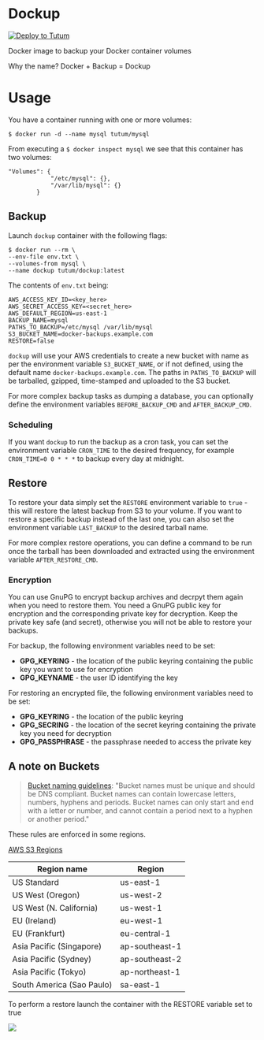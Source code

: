 
# Dockup

[![Deploy to Tutum](https://s.tutum.co/deploy-to-tutum.svg)](https://dashboard.tutum.co/stack/deploy/)

Docker image to backup your Docker container volumes

Why the name? Docker + Backup = Dockup

# Usage

You have a container running with one or more volumes:

```
$ docker run -d --name mysql tutum/mysql
```

From executing a `$ docker inspect mysql` we see that this container has two volumes:

```
"Volumes": {
            "/etc/mysql": {},
            "/var/lib/mysql": {}
        }
```

## Backup
Launch `dockup` container with the following flags:

```
$ docker run --rm \
--env-file env.txt \
--volumes-from mysql \
--name dockup tutum/dockup:latest
```

The contents of `env.txt` being:

```
AWS_ACCESS_KEY_ID=<key_here>
AWS_SECRET_ACCESS_KEY=<secret_here>
AWS_DEFAULT_REGION=us-east-1
BACKUP_NAME=mysql
PATHS_TO_BACKUP=/etc/mysql /var/lib/mysql
S3_BUCKET_NAME=docker-backups.example.com
RESTORE=false
```

`dockup` will use your AWS credentials to create a new bucket with name as per the environment variable `S3_BUCKET_NAME`, or if not defined, using the default name `docker-backups.example.com`. The paths in `PATHS_TO_BACKUP` will be tarballed, gzipped, time-stamped and uploaded to the S3 bucket.

For more complex backup tasks as dumping a database, you can optionally define the environment variables `BEFORE_BACKUP_CMD` and `AFTER_BACKUP_CMD`.

### Scheduling

If you want `dockup` to run the backup as a cron task, you can set the environment variable `CRON_TIME` to the desired frequency, for example `CRON_TIME=0 0 * * *` to backup every day at midnight.

## Restore
To restore your data simply set the `RESTORE` environment variable to `true` - this will restore the latest backup from S3 to your volume. If you want to restore a specific backup instead of the last one, you can also set the environment variable `LAST_BACKUP` to the desired tarball name.

For more complex restore operations, you can define a command to be run once the tarball has been downloaded and extracted using the environment variable `AFTER_RESTORE_CMD`.

### Encryption

You can use GnuPG to encrypt backup archives and decrpyt them again when you need to restore them.
You need a GnuPG public key for encryption and the corresponding private key for decryption.
Keep the private key safe (and secret), otherwise you will not be able to restore your backups.

For backup, the following environment variables need to be set:

* **GPG_KEYRING** - the location of the public keyring containing the public key you want to use for encryption
* **GPG_KEYNAME** - the user ID identifying the key

For restoring an encrypted file, the following environment variables need to be set:

* **GPG_KEYRING** - the location of the public keyring
* **GPG_SECRING** - the location of the secret keyring containing the private key you need for decryption
* **GPG_PASSPHRASE** - the passphrase needed to access the private key


## A note on Buckets

> [Bucket naming guidelines](http://docs.aws.amazon.com/cli/latest/userguide/using-s3-commands.html):
> "Bucket names must be unique and should be DNS compliant. Bucket names can contain lowercase letters, numbers, hyphens and periods. Bucket names can only start and end with a letter or number, and cannot contain a period next to a hyphen or another period."

These rules are enforced in some regions.


[AWS S3 Regions](http://docs.aws.amazon.com/general/latest/gr/rande.html#s3_region)

| Region name               | Region         |
| ------------------------- | -------------- |
| US Standard               | us-east-1      |
| US West (Oregon)          | us-west-2      |
| US West (N. California)   | us-west-1      |
| EU (Ireland)              | eu-west-1      |
| EU (Frankfurt)            | eu-central-1   |
| Asia Pacific (Singapore)  | ap-southeast-1 |
| Asia Pacific (Sydney)     | ap-southeast-2 |
| Asia Pacific (Tokyo)      | ap-northeast-1 |
| South America (Sao Paulo) | sa-east-1      |


To perform a restore launch the container with the RESTORE variable set to true


![](http://s.tutum.co.s3.amazonaws.com/support/images/dockup-readme.png)
